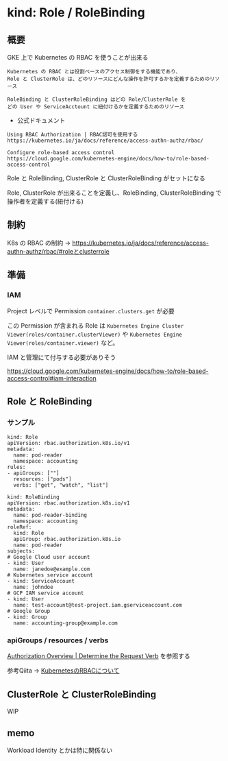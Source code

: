 # kind: Role / RoleBinding

## 概要

GKE 上で Kubernetes の RBAC を使うことが出来る

```
Kubernetes の RBAC とは役割ベースのアクセス制御をする機能であり、
Role と ClusterRole は、どのリソースにどんな操作を許可するかを定義するためのリソース

RoleBinding と ClusterRoleBinding はどの Role/ClusterRole を
どの User や ServiceAcctount に紐付けるかを定義するためのリソース
```

+ 公式ドキュメント

```
Using RBAC Authorization | RBAC認可を使用する
https://kubernetes.io/ja/docs/reference/access-authn-authz/rbac/
```
```
Configure role-based access control
https://cloud.google.com/kubernetes-engine/docs/how-to/role-based-access-control
```

Role と RoleBinding, ClusterRole と ClusterRoleBinding がセットになる

Role, ClusterRole が出来ることを定義し、RoleBinding, ClusterRoleBinding で操作者を定義する(紐付ける)

## 制約

K8s の RBAC の制約 -> https://kubernetes.io/ja/docs/reference/access-authn-authz/rbac/#roleとclusterrole

## 準備

### IAM

Project レベルで Permission `container.clusters.get` が必要

この Permission が含まれる Role は `Kubernetes Engine Cluster Viewer(roles/container.clusterViewer)` や `Kubernetes Engine Viewer(roles/container.viewer)` など。

IAM と管理にて付与する必要がありそう

https://cloud.google.com/kubernetes-engine/docs/how-to/role-based-access-control#iam-interaction

## Role と RoleBinding

### サンプル

```
kind: Role
apiVersion: rbac.authorization.k8s.io/v1
metadata:
  name: pod-reader
  namespace: accounting
rules:
- apiGroups: [""]
  resources: ["pods"]
  verbs: ["get", "watch", "list"]
```
```
kind: RoleBinding
apiVersion: rbac.authorization.k8s.io/v1
metadata:
  name: pod-reader-binding
  namespace: accounting
roleRef:
  kind: Role
  apiGroup: rbac.authorization.k8s.io
  name: pod-reader
subjects:
# Google Cloud user account
- kind: User
  name: janedoe@example.com
# Kubernetes service account
- kind: ServiceAccount
  name: johndoe
# GCP IAM service account
- kind: User
  name: test-account@test-project.iam.gserviceaccount.com
# Google Group
- kind: Group
  name: accounting-group@example.com
```

### apiGroups / resources / verbs

[Authorization Overview | Determine the Request Verb](https://kubernetes.io/docs/reference/access-authn-authz/authorization/#determine-the-request-verb) を参照する

参考Qiita -> [KubernetesのRBACについて](https://qiita.com/sheepland/items/67a5bb9b19d8686f389d)

## ClusterRole と ClusterRoleBinding


WIP


## memo

Workload Identity とかは特に関係ない